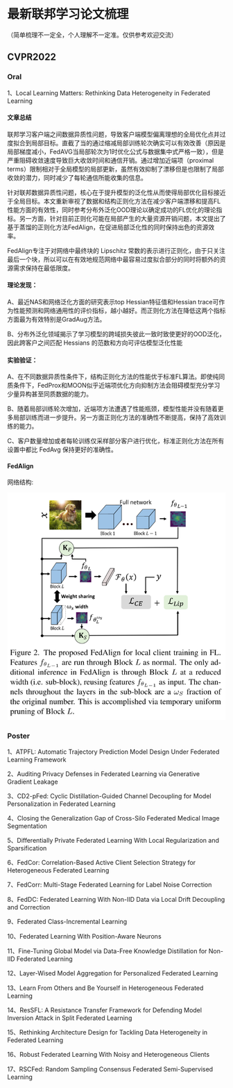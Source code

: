 # 最新联邦学习论文梳理
（简单梳理不一定全，个人理解不一定准。仅供参考欢迎交流）
## CVPR2022
### Oral
1、Local Learning Matters: Rethinking Data Heterogeneity in Federated Learning
#### 文章总结
联邦学习客户端之间数据异质性问题，导致客户端模型偏离理想的全局优化点并过度拟合到局部目标。直截了当的通过缩减局部训练轮次确实可以有效改善（原因是局部梯度减小，FedAVG当局部轮次为1时优化公式与数据集中式严格一致），但是严重阻碍收敛速度导致巨大收敛时间和通信开销。通过增加近端项（proximal terms）限制相对于全局模型的局部更新，虽然有效抑制了漂移但是也限制了局部收敛的潜力，同时减少了每轮通信所能收集的信息。

针对联邦数据异质性问题，核心在于提升模型的泛化性从而使得局部优化目标接近于全局目标。本文重新审视了数据和结构正则化方法在减少客户端漂移和提高FL性能方面的有效性，同时参考分布外泛化OOD理论以确定成功的FL优化的理论指标。另一方面，针对目前正则化可能在局部产生的大量资源开销问题，本文提出了基于蒸馏的正则化方法FedAlign，在促进局部泛化性的同时保持出色的资源效率。

FedAlign专注于对网络中最终块的 Lipschitz 常数的表示进行正则化，由于只关注最后一个块，所以可以在有效地规范网络中最容易过度拟合部分的同时将额外的资源需求保持在最低限度。

#### 理论发现：

A、最近NAS和网络泛化方面的研究表示top Hessian特征值和Hessian trace可作为性能预测和网络通用性的评价指标，越小越好。而正则化方法在降低这两个指标方面最为有效特别是GradAug方法。

B、分布外泛化领域揭示了学习模型的跨域损失彼此一致时致使更好的OOD泛化，因此跨客户之间匹配 Hessians 的范数和方向可评估模型泛化性能

#### 实验验证：

A、在不同数据异质性条件下，结构正则化方法的性能优于标准FL算法。即使纯同质条件下，FedProx和MOON似乎近端项优化方向抑制方法会阻碍模型充分学习少量异构甚至同质数据的能力。

B、随着局部训练轮次增加，近端项方法遭遇了性能瓶颈，模型性能并没有随着更多局部训练而进一步提升。另一方面正则化方法的准确性不断提高，保持了高效训练的能力。

C、客户数量增加或者每轮训练仅采样部分客户进行优化，标准正则化方法在所有设置中都比 FedAvg 保持更好的准确性。

#### FedAlign

网络结构:

![](https://github.com/luozhengquan/Federated-paper/blob/main/image/CVPR22FedAlign_framework.PNG)




### Poster
1、ATPFL: Automatic Trajectory Prediction Model Design Under Federated Learning Framework 

2、Auditing Privacy Defenses in Federated Learning via Generative Gradient Leakage

3、CD2-pFed: Cyclic Distillation-Guided Channel Decoupling for Model Personalization in Federated Learning

4、Closing the Generalization Gap of Cross-Silo Federated Medical Image Segmentation

5、Differentially Private Federated Learning With Local Regularization and Sparsification

6、FedCor: Correlation-Based Active Client Selection Strategy for Heterogeneous Federated Learning

7、FedCorr: Multi-Stage Federated Learning for Label Noise Correction

8、FedDC: Federated Learning With Non-IID Data via Local Drift Decoupling and Correction

9、Federated Class-Incremental Learning

10、Federated Learning With Position-Aware Neurons

11、Fine-Tuning Global Model via Data-Free Knowledge Distillation for Non-IID Federated Learning

12、Layer-Wised Model Aggregation for Personalized Federated Learning

13、Learn From Others and Be Yourself in Heterogeneous Federated Learning

14、ResSFL: A Resistance Transfer Framework for Defending Model Inversion Attack in Split Federated Learning

15、Rethinking Architecture Design for Tackling Data Heterogeneity in Federated Learning

16、Robust Federated Learning With Noisy and Heterogeneous Clients

17、RSCFed: Random Sampling Consensus Federated Semi-Supervised Learning
